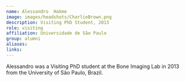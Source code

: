 ```yaml
---
name: Alessandro  Hakme
image: images/headshots/CharlieBrown.png
description: Visiting PhD Student, 2013
role: visiting
affiliation: Universidade de São Paulo
group: alumni
aliases: 
links:
---
```


Alessandro was a Visiting PhD student at the Bone Imaging Lab in 2013 from the University of São Paulo, Brazil.